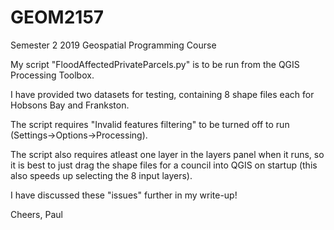 # GEOM2157
Semester 2 2019 Geospatial Programming Course

My script "FloodAffectedPrivateParcels.py" is to be run from the QGIS Processing Toolbox.

I have provided two datasets for testing, containing 8 shape files each for Hobsons Bay and Frankston.

The script requires "Invalid features filtering" to be turned off to run (Settings->Options->Processing).

The script also requires atleast one layer in the layers panel when it runs, so it is best to just drag the shape files for a council into QGIS on startup (this also speeds up selecting the 8 input layers).

I have discussed these "issues" further in my write-up!

Cheers,
Paul
